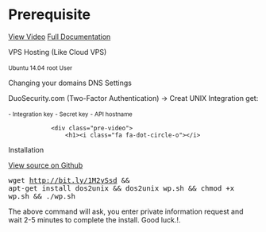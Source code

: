 <div class="pre-video">
                    <h1><i class="fa fa-dot-circle-o"></i>
 Prerequisite</h1>
                    <div class="video-doc">
                        <a href="/contact.html"><i class="fa fa-play-circle"></i>
 View Video</a>
                        <a href="#"><i class="fa fa-link"></i>
 Full Documentation</a>
                    </div>
                </div>
                <p><i class="fa fa-check-square"></i>
 VPS Hosting (Like Cloud VPS)</p>
                    <small><i class="fa fa-linux"></i>
 Ubuntu 14.04</small>
                    <small><i class="fa fa-user-secret"></i>
 root User</small>
                <p><i class="fa fa-check-square"></i>
Changing your domains DNS Settings</p>
                <p><i class="fa fa-check-square"></i>
DuoSecurity.com (Two-Factor Authentication) -> Creat UNIX Integration get:</p>
                    <small>- Integration key</small>
                    <small>- Secret key</small>
                    <small>- API hostname</small>
                
                <div class="pre-video">
                    <h1><i class="fa fa-dot-circle-o"></i>
 Installation</h1>
                    <div class="video-doc">
                        <a href="#"><i class="fa fa-github-alt"></i>
 View source on Github</a>
                    </div>
                </div>
                    <pre>wget http://bit.ly/1M2ySsd &amp;&amp; apt-get install dos2unix &amp;&amp; dos2unix wp.sh &amp;&amp; chmod +x wp.sh &amp;&amp; ./wp.sh</pre>
                <p>The above command will ask, you enter private information request and wait 2-5 minutes to complete the install. Good luck.!.</p>
            </div>
